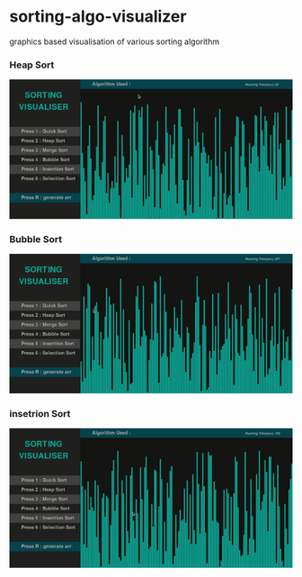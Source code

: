 # sorting-algo-visualizer
graphics based visualisation of various sorting algorithm

### Heap Sort

![](image/heapsort.gif)

### Bubble Sort

![](image/bubble%20sort.gif)

### insetrion Sort

![](image/insertion%20sort.gif)
